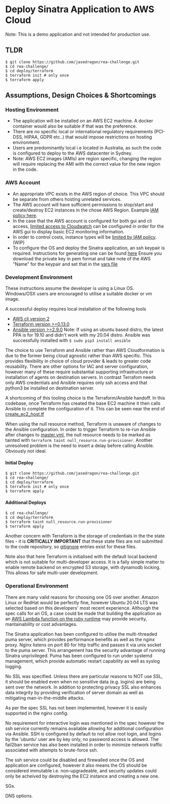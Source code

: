 # Deploy Sinatra Application to AWS Cloud

Note: This is a demo application and not intended for production use.

## TLDR

```shell 
$ git clone https://github.com/jasedragon/rea-challenge.git
$ cd rea-challenge/
$ cd deploy/terraform
$ terraform init # only once
$ terraform apply
```


## Assumptions, Design Choices & Shortcomings

### Hosting Environment
* The application will be installed on an AWS EC2 machine. A docker container would also be suitable if that was the preference. 
* There are no specific local or international regulatory requirements (PCI-DSS, HIPAA, GDPR etc..) that would impose restrictions on hosting environment.
* Users are predominantly local i.e located in Australia, as such the code is configured to deploy to the AWS datacenter in Sydney.
* Note: AWS EC2 images (AMIs) are region specific, changing the region will require replacing the AMI with the correct value for the new region in the code.

### AWS Account 
* An appropriate VPC exists in the AWS region of choice. This VPC should be separate from others hosting unrelated services. 
* The AWS account will have sufficient permissions to stop/start and create/destroy EC2 instances in the chose AWS Region. Example [IAM policy here](deploy/policy/Restrict_Region.json).
* In the case that the AWS account is configured for both gui and cli access, [limited access to Cloudwatch](deploy/policy/Limited_Cloudwatch.json) can be configured in order for the AWS gui to display basic EC2 monitoring information.
* In order to control costs, instance types will be [limited by IAM policy](deploy/policy/Limit_EC2_instance_types.json). (WIP)
* To configure the OS and deploy the Sinatra application, an ssh keypair is required. Instructions for generating one can be found [here](https://docs.aws.amazon.com/AWSEC2/latest/UserGuide/ec2-key-pairs.html#new-console) Ensure you download the private key in pem format and take note of the AWS "Name" for the keypair and set that in the [vars file](deploy/terraform/terraform.tfvars)


### Development Environment
These instructions assume the developer is using a Linux OS. 
Windows/OSX users are encouraged to utilise a suitable docker or vm image.

A successful deploy requires local installation of the following tools
* [AWS cli version 2](https://docs.aws.amazon.com/cli/latest/userguide/install-cliv2-linux.html)
* [Terraform version >=0.13.0](https://www.terraform.io/downloads.html)
* [Ansible version >=2.9.0](https://docs.ansible.com/ansible/latest/installation_guide/intro_installation.html)
  Note: If using an ubuntu based distro, the latest PPA is for 19.10 and didn't work with my 20.04 distro. Ansible was successfully installed with `$ sudo pip3 install ansible`


The choice to use Terraform and Ansible rather than AWS Cloudformation is due to the former being cloud agnostic rather than AWS specific. This provides flexibility in choice of cloud provider & leads to greater code reusability. There are other options for IAC and server configuration, however many of these require substantial supporting infrastructure or installation of agents on destination servers. In contrast Terrafom needs only AWS credentials and Ansible requires only ssh access and that python3 be installed on destination server.


A shortcoming of this tooling choice is the Terraform/Ansible handoff. In this codebase, once Terraform has created the base EC2 machine it then calls Ansible to complete the configuration of it. This can be seen near the end of [create_ec2_host.tf](deploy/terraform/create_ec2_host.tf) 

When using the null resource method, Terraform is unaware of changes to the Ansible configuration. In order to trigger Terraform to re-run Ansible after changes to [master.yml](deploy/ansible/master.yml), the null resource needs to be marked as tainted with `terraform taint null_resource.run-provisioner`. Another unresolved problem is the need to insert a delay before calling Ansible.  Obviously not ideal.  

#### Initial Deploy
```shell 
$ git clone https://github.com/jasedragon/rea-challenge.git
$ cd rea-challenge/
$ cd deploy/terraform
$ terraform init # only once
$ terraform apply
```

#### Additional Deploys
```shell 
$ cd rea-challenge/
$ cd deploy/terraform
$ terraform taint null_resource.run-provisioner
$ terraform apply
```

Another concern with Terraform is the storage of credentials in the the state files - it is **CRITICALLY IMPORTANT** that these state files are not submitted to the code repository, so [gitignore](./.gitignore) entries exist for these files. 

Note also that here Terraform is initialised with the default local backend which is not suitable for multi-developer access. 
It is a faily simple matter to enable remote backend on encrypted S3 storage, with dynamodb locking. This allows for safe multi-user development.


### Operational Environment
There are many valid reasons for choosing one OS over another. Amazon Linux or RedHat would be perfectly fine, however Ubuntu 20.04 LTS was selected based on this developers' most recent experience. Although the spec calls for an OS, a case could be made that building the application as an [AWS Lambda function on the ruby runtime](https://docs.aws.amazon.com/lambda/latest/dg/lambda-ruby.html) may provide security, mantainability or cost advantages. 

The Sinatra application has been configured to utilise the multi-threaded puma server, which provides performance benefits as well as the nginx proxy. Nginx listens on port 80 for http traffic and passes it via unix socket to the puma server. This arrangement has the security advantage of running Sinatra unprivileged. Puma has been configured to run under systemd management, which provide automatic restart capability as well as syslog logging.

No SSL was specified. Unless there are particular reasons to NOT use SSL, it should be enabled even when no sensitive data (e.g. logins) are being sent over the network.  In addition to protecting privacy SSL also enhances data integrity by providing verification of server domain as well as mitigating man-in-the-middle attacks. 

As per the spec SSL has not been implemented, however it is easily supported in the nginx config.
 
No requirement for interactive login was mentioned in the spec however the ssh service currently remains available allowing for additional configuration via Ansible. SSH is configured by default to not allow root login, and logins by the 'ubuntu' user are by key only, no password access is allowed. The fail2ban service has also been installed in order to minimize network traffic associated with attempts to brute-force ssh.

The ssh service could be disabled and firewalled once the OS and application are configured, however it also means the OS should be considered immutable i.e. non-upgradeable, and security updates could only be acheived by destroying the EC2 instance and creating a new one. 


SGs.

DNS options.


